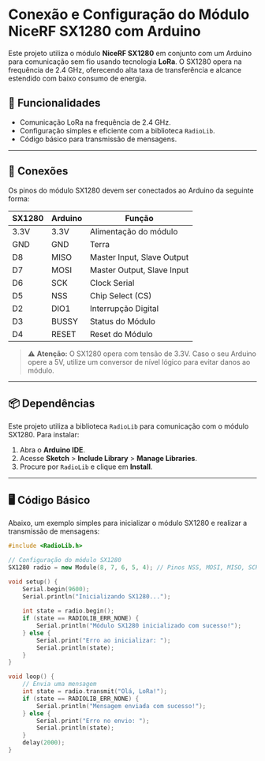 # Conexão e Configuração do Módulo NiceRF SX1280 com Arduino

Este projeto utiliza o módulo **NiceRF SX1280** em conjunto com um Arduino para comunicação sem fio usando tecnologia **LoRa**. O SX1280 opera na frequência de 2.4 GHz, oferecendo alta taxa de transferência e alcance estendido com baixo consumo de energia.

## 🚀 Funcionalidades

- Comunicação LoRa na frequência de 2.4 GHz.
- Configuração simples e eficiente com a biblioteca `RadioLib`.
- Código básico para transmissão de mensagens.

---

## 🔌 Conexões

Os pinos do módulo SX1280 devem ser conectados ao Arduino da seguinte forma:

| **SX1280**  | **Arduino** | **Função**               |
|-------------|-------------|--------------------------|
| 3.3V        | 3.3V        | Alimentação do módulo    |
| GND         | GND         | Terra                    |
| D8          | MISO        | Master Input, Slave Output |
| D7          | MOSI        | Master Output, Slave Input |
| D6          | SCK         | Clock Serial             |
| D5          | NSS         | Chip Select (CS)         |
| D2          | DIO1        | Interrupção Digital      |
| D3          | BUSSY       | Status do Módulo         |
| D4          | RESET       | Reset do Módulo          |

> ⚠ **Atenção:** O SX1280 opera com tensão de 3.3V. Caso o seu Arduino opere a 5V, utilize um conversor de nível lógico para evitar danos ao módulo.

---

## 📦 Dependências

Este projeto utiliza a biblioteca `RadioLib` para comunicação com o módulo SX1280. Para instalar:

1. Abra o **Arduino IDE**.
2. Acesse **Sketch** > **Include Library** > **Manage Libraries**.
3. Procure por `RadioLib` e clique em **Install**.

---

## 🖥️ Código Básico

Abaixo, um exemplo simples para inicializar o módulo SX1280 e realizar a transmissão de mensagens:

```cpp
#include <RadioLib.h>

// Configuração do módulo SX1280
SX1280 radio = new Module(8, 7, 6, 5, 4); // Pinos NSS, MOSI, MISO, SCK e RESET

void setup() {
    Serial.begin(9600);
    Serial.println("Inicializando SX1280...");
    
    int state = radio.begin();
    if (state == RADIOLIB_ERR_NONE) {
        Serial.println("Módulo SX1280 inicializado com sucesso!");
    } else {
        Serial.print("Erro ao inicializar: ");
        Serial.println(state);
    }
}

void loop() {
    // Envia uma mensagem
    int state = radio.transmit("Olá, LoRa!");
    if (state == RADIOLIB_ERR_NONE) {
        Serial.println("Mensagem enviada com sucesso!");
    } else {
        Serial.print("Erro no envio: ");
        Serial.println(state);
    }
    delay(2000);
}
